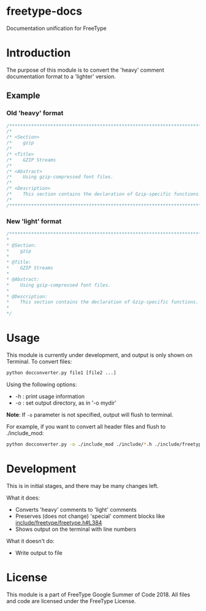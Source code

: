 # freetype-docs
Documentation unification for FreeType

# Introduction
The purpose of this module is to convert the 'heavy' comment documentation format to a 'lighter' version.

## Example
### Old 'heavy' format
```c
/*************************************************************************/
/*                                                                       */
/* <Section>                                                             */
/*    gzip                                                               */
/*                                                                       */
/* <Title>                                                               */
/*    GZIP Streams                                                       */
/*                                                                       */
/* <Abstract>                                                            */
/*    Using gzip-compressed font files.                                  */
/*                                                                       */
/* <Description>                                                         */
/*    This section contains the declaration of Gzip-specific functions.  */
/*                                                                       */
/*************************************************************************/
```

### New 'light' format
```c
/************************************************************************
*
* @Section:
*    gzip
*
* @Title:
*    GZIP Streams
*
* @Abstract:
*    Using gzip-compressed font files.
*
* @Description:
*    This section contains the declaration of Gzip-specific functions.
*
*/
```

# Usage
This module is currently under development, and output is only shown on Terminal. To convert files:
```bash
python docconverter.py file1 [file2 ...]
```

Using the following options:
- -h : print usage information
- -o : set output directory, as in '-o mydir'

**Note**: If `-o` parameter is not specified, output will flush to terminal.

For example, if you want to convert all header files and flush to ./include_mod:
```bash
python docconverter.py -o ./include_mod ./include/*.h ./include/freetype/*.h ./include/freetype/internal/*.h ./include/freetype/internal/services/*.h ./include/freetype/config/*.h
```

# Development
This is in initial stages, and there may be many changes left.

What it does:
  - Converts 'heavy' comments to 'light' comments
  - Preserves (does not change) 'special' comment blocks like [include/freetype/freetype.h#L384](include/freetype/freetype.h#L384)
  - Shows output on the terminal with line numbers
  
What it doesn't do:
  - Write output to file

# License
This module is a part of FreeType Google Summer of Code 2018. All files and code are licensed under the FreeType License.
